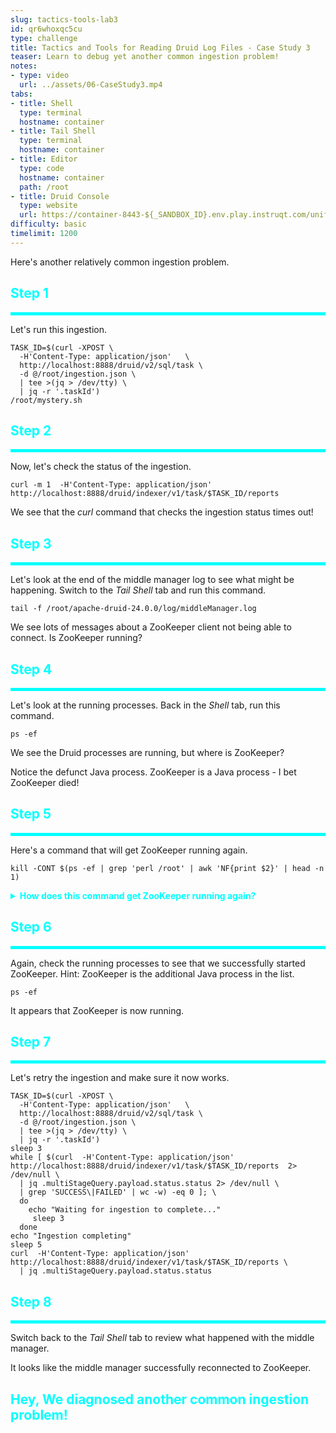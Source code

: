 ```yaml
---
slug: tactics-tools-lab3
id: qr6whoxqc5cu
type: challenge
title: Tactics and Tools for Reading Druid Log Files - Case Study 3
teaser: Learn to debug yet another common ingestion problem!
notes:
- type: video
  url: ../assets/06-CaseStudy3.mp4
tabs:
- title: Shell
  type: terminal
  hostname: container
- title: Tail Shell
  type: terminal
  hostname: container
- title: Editor
  type: code
  hostname: container
  path: /root
- title: Druid Console
  type: website
  url: https://container-8443-${_SANDBOX_ID}.env.play.instruqt.com/unified-console.html
difficulty: basic
timelimit: 1200
---
```


Here's another relatively common ingestion problem.


<h2 style="color:cyan">Step 1</h2><hr style="color:cyan;background-color:cyan;height:5px">

Let's run this ingestion.

```
TASK_ID=$(curl -XPOST \
  -H'Content-Type: application/json'   \
  http://localhost:8888/druid/v2/sql/task \
  -d @/root/ingestion.json \
  | tee >(jq > /dev/tty) \
  | jq -r '.taskId')
/root/mystery.sh
```

<h2 style="color:cyan">Step 2</h2><hr style="color:cyan;background-color:cyan;height:5px">

Now, let's check the status of the ingestion.


```
curl -m 1  -H'Content-Type: application/json' http://localhost:8888/druid/indexer/v1/task/$TASK_ID/reports
```

We see that the _curl_ command that checks the ingestion status times out!

<h2 style="color:cyan">Step 3</h2><hr style="color:cyan;background-color:cyan;height:5px">

Let's look at the end of the middle manager log to see what might be happening.
Switch to the _Tail Shell_ tab and run this command.

```
tail -f /root/apache-druid-24.0.0/log/middleManager.log
```

We see lots of messages about a ZooKeeper client not being able to connect.
Is ZooKeeper running?

<h2 style="color:cyan">Step 4</h2><hr style="color:cyan;background-color:cyan;height:5px">

Let's look at the running processes.
Back in the _Shell_ tab, run this command.

```
ps -ef
```

We see the Druid processes are running, but where is ZooKeeper?


Notice the defunct Java process.
ZooKeeper is a Java process - I bet ZooKeeper died!

<h2 style="color:cyan">Step 5</h2><hr style="color:cyan;background-color:cyan;height:5px">

Here's a command that will get ZooKeeper running again.

```
kill -CONT $(ps -ef | grep 'perl /root' | awk 'NF{print $2}' | head -n 1)
```

<details>
  <summary style="color:cyan"><b>How does this command get ZooKeeper running again?</b></summary>
<hr style="background-color:cyan">
OK, so we played a dirty trick on you!
When we start Druid using the supervisor (as quick-start does), the supervisor will monitor the Druid processes and restart them when they stop.
So, in order to stop ZooKeeper and not have the supervisor restart it, we suspended execution of the supervisor.
<br><br>
The above command resumes execution of the supervisor so it can restart ZooKeeper for us.
<hr style="background-color:cyan">
</details>


<h2 style="color:cyan">Step 6</h2><hr style="color:cyan;background-color:cyan;height:5px">

Again, check the running processes to see that we successfully started ZooKeeper.
Hint: ZooKeeper is the additional Java process in the list.

```
ps -ef
```

It appears that ZooKeeper is now running.

<h2 style="color:cyan">Step 7</h2><hr style="color:cyan;background-color:cyan;height:5px">

Let's retry the ingestion and make sure it now works.

```
TASK_ID=$(curl -XPOST \
  -H'Content-Type: application/json'   \
  http://localhost:8888/druid/v2/sql/task \
  -d @/root/ingestion.json \
  | tee >(jq > /dev/tty) \
  | jq -r '.taskId')
sleep 3
while [ $(curl  -H'Content-Type: application/json' http://localhost:8888/druid/indexer/v1/task/$TASK_ID/reports  2> /dev/null \
  | jq .multiStageQuery.payload.status.status 2> /dev/null \
  | grep 'SUCCESS\|FAILED' | wc -w) -eq 0 ]; \
  do
    echo "Waiting for ingestion to complete..."
     sleep 3
  done
echo "Ingestion completing"
sleep 5
curl  -H'Content-Type: application/json' http://localhost:8888/druid/indexer/v1/task/$TASK_ID/reports \
  | jq .multiStageQuery.payload.status.status
```

<h2 style="color:cyan">Step 8</h2><hr style="color:cyan;background-color:cyan;height:5px">

Switch back to the _Tail Shell_ tab to review what happened with the middle manager.


It looks like the middle manager successfully reconnected to ZooKeeper.

<h2 style="color:cyan">Hey, We diagnosed another common ingestion problem!</h2>


<style type="text/css" rel="stylesheet">
.lightbox { display: none; position: fixed; justify-content: center; align-items: center; z-index: 999; top: 0; left: 0; right: 0; bottom: 0; padding: 1rem; background: rgba(0, 0, 0, 0.8); }
.lightbox:target { display: flex; }
.lightbox img { max-height: 100% }
.thumbnail:hover {
    position:fixed;
    top:-25px;
    left:-35px;
    width:500px;
    height:auto;
    display:block;
    z-index:999;
}
</style>
